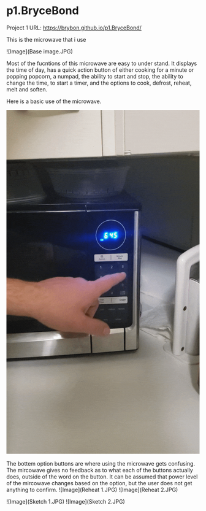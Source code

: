 # p1.BryceBond

Project 1 URL: https://brybon.github.io/p1.BryceBond/

This is the microwave that i use

![Image](Base image.JPG)

Most of the fucntions of this microwave are easy to under stand. It displays the time of day, has a quick action button of either cooking for a minute or popping popcorn, a numpad, the ability to start and stop, the ability to change the time, to start a timer, and the options to cook, defrost, reheat, melt and soften.

Here is a basic use of the microwave.

![](Microwave.gif)

The bottem option buttons are where using the microwave gets confusing. The mircowave gives no feedback as to what each of the buttons actually does, outside of the word on the button. It can be assumed that power level of the mircowave changes based on the option, but the user does not get anything to confirm.
![Image](Reheat 1.JPG)
![Image](Reheat 2.JPG)

![Image](Sketch 1.JPG)
![Image](Sketch 2.JPG)
